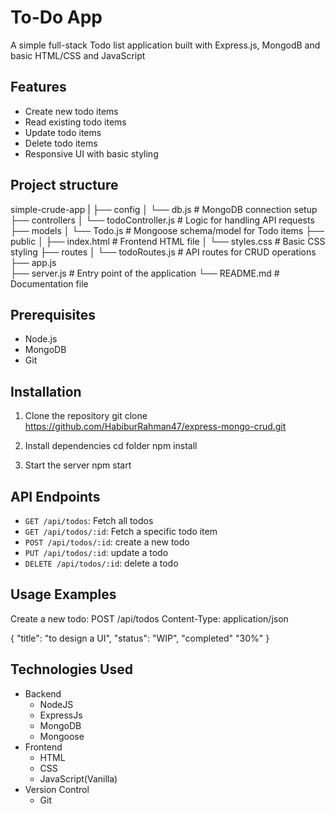 # To-Do App 
A simple full-stack Todo list application built with Express.js, MongodB and basic HTML/CSS and JavaScript

## Features

- Create new todo items
- Read existing todo items
- Update todo items
- Delete todo items
- Responsive UI with basic styling

## Project structure

simple-crude-app
|
├── config
│   └── db.js              # MongoDB connection setup
├── controllers
│   └── todoController.js   # Logic for handling API requests
├── models
│   └── Todo.js             # Mongoose schema/model for Todo items
├── public
│   ├── index.html          # Frontend HTML file
│   └── styles.css          # Basic CSS styling
├── routes
│   └── todoRoutes.js       # API routes for CRUD operations
├── app.js     
├── server.js               # Entry point of the application
└── README.md               # Documentation file


## Prerequisites

- Node.js
- MongoDB
- Git

## Installation

1. Clone the repository
git clone https://github.com/HabiburRahman47/express-mongo-crud.git 

2. Install dependencies
cd folder
npm install

3. Start the server
npm start

## API Endpoints

- `GET /api/todos`: Fetch all todos
- `GET /api/todos/:id`: Fetch a specific todo item
- `POST /api/todos/:id`: create a new todo
- `PUT /api/todos/:id`: update a todo
- `DELETE /api/todos/:id`: delete a todo

## Usage Examples

Create a new todo:
POST /api/todos
Content-Type: application/json

{
    "title": "to design a UI",
    "status": "WIP",
    "completed" "30%"
}

## Technologies Used
- Backend
    - NodeJS
    - ExpressJs
    - MongoDB
    - Mongoose
- Frontend
    - HTML
    - CSS
    - JavaScript(Vanilla)
- Version Control
    - Git